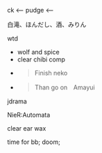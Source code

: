 ck <--
pudge <-- 

白滝、ほんだし、酒、みりん

wtd
- wolf and spice
- clear chibi comp 
- >Finish neko
- >Than go on　Amayui

jdrama

NieR:Automata

clear ear wax

time for 
bb;
doom;
